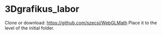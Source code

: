 # 3Dgrafikus_labor

Clone or download: https://github.com/szecsi/WebGLMath
Place it to the level of the initial folder.
